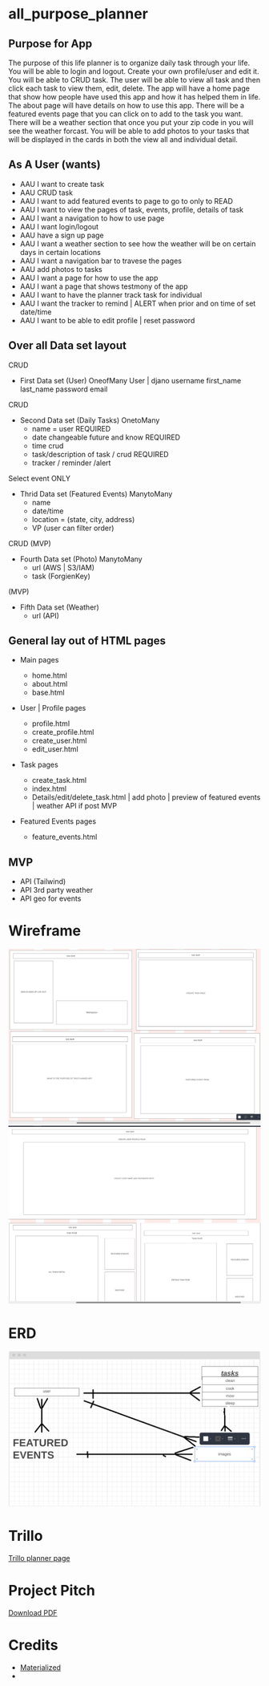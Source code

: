 # all_purpose_planner

## Purpose for App
The purpose of this life planner is to organize daily task through your life. You will be able to login and logout. Create your own profile/user and edit it. You will be able to CRUD task. The user will be able to view all task and then click each task to view them, edit, delete. The app will have a home page that show how people have used this app and how it has helped them in life. The about page will have details on how to use this app. There will be a featured events page that you can click on to add to the task you want. There will be a weather section that once you put your zip code in you will see the weather forcast. You will be able to add photos to your tasks that will be displayed in the cards in both the view all and individual detail. 


## As A User (wants)
- AAU I want to create task
- AAU CRUD task
- AAU I want to add featured events to page to go to only to READ
- AAU I want to view the pages of task, events, profile, details of task
- AAU I want a navigation to how to use page
- AAU I want login/logout 
- AAU have a sign up page
- AAU I want a weather section to see how the weather will be on certain days in certain locations
- AAU I want a navigation bar to travese the pages
- AAU add photos to tasks
- AAU I want a page for how to use the app
- AAU I want a page that shows testmony of the app
- AAU I want to have the planner track task for individual
- AAU I want the tracker to remind | ALERT when prior and on time of set date/time
- AAU I want to be able to edit profile | reset password


## Over all Data set layout
CRUD
- First Data set (User) OneofMany
    User | djano
    username
    first_name
    last_name
    password
    email


CRUD
- Second Data set (Daily Tasks) OnetoMany
    - name = user REQUIRED
    - date changeable future and know REQUIRED
    - time crud
    - task/description of task / crud REQUIRED
    - tracker / reminder /alert


Select event ONLY
- Thrid Data set (Featured Events) ManytoMany
    - name
    - date/time
    - location = (state, city, address)
    - VP (user can filter order)


CRUD (MVP)
- Fourth Data set (Photo) ManytoMany
    - url (AWS | S3/IAM)
    - task (ForgienKey)


(MVP)
- Fifth Data set (Weather)
    - url (API)


## General lay out of HTML pages
- Main pages
    - home.html
    - about.html
    - base.html


- User | Profile pages
    - profile.html
    - create_profile.html
    - create_user.html
    - edit_user.html


- Task pages
    - create_task.html
    - index.html
    - Details/edit/delete_task.html | add photo | preview of featured events | weather API if post MVP


- Featured Events pages
    - feature_events.html


## MVP 
- API (Tailwind)
- API 3rd party weather
- API geo for events


# Wireframe

![Wireframe](wireframe-4-as.png)
![wireframe](wireframe-3-as.png)

# ERD

![ERD](ERD-eric.PNG)

# Trillo

[Trillo planner page](https://trello.com/b/NBZibZ95/planner)

# Project Pitch
[Download PDF](/All%20Purpose%20PlannerPitch.pdf)


# Credits
- [Materialized](https://materializecss.com/grid.html)
- [Unsplashed Background Images]: (https://unsplash.com/backgrounds/apps/website) 